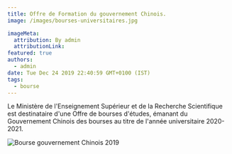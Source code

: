 ```yaml
---
title: Offre de Formation du gouvernement Chinois.
image: /images/bourses-universitaires.jpg

imageMeta:
  attribution: By admin
  attributionLink:
featured: true
authors:
  - admin
date: Tue Dec 24 2019 22:40:59 GMT+0100 (IST)
tags:
  - bourse
---
```

Le Ministère de l'Enseignement Supérieur et de la Recherche Scientifique est destinataire d'une Offre de bourses d'études, émanant du Gouvernement Chinois des bourses au titre de l'année universitaire 2020-2021.


![Bourse gouvernement Chinois 2019](/images/bourse-la-chine-2019.jpg)

